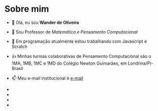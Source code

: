 # Sobre mim

- 👀 Olá, eu sou **Wander de Oliveira**
- 👋 Sou Professor de *Matemática e Pensamento Computacional*
- 🌱 Em programação atualmente estou trabalhando com Javascript e Scratch
- :+1: Minhas turmas colaborativas de Pensamento Computacional são o 1MA, 1MB, 1MC e 1MD do Colégio Newton Guimarães, em Londrina/Pr-Brasil
- 📫 Meu e-mail institucional é [e-mail](wander.oliveira@escola.pr.gov.br)
- 
- 
- 

- 

<!---
Wander314/Wander314 is a ✨ special ✨ repository because its `README.md` (this file) appears on your GitHub profile.
You can click the Preview link to take a look at your changes.
--->
